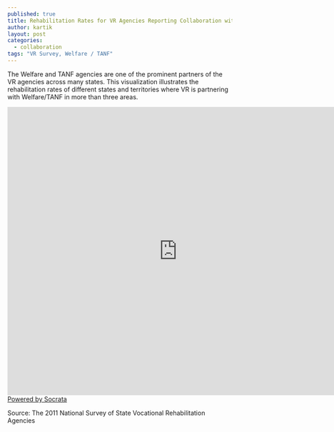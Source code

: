```yaml
---
published: true
title: Rehabilitation Rates for VR Agencies Reporting Collaboration with Welfare / TANF Agencies in Three or More Areas
author: kartik
layout: post
categories: 
  - collaboration
tags: "VR Survey, Welfare / TANF"
---
```


The Welfare and TANF agencies are one of the prominent partners of the VR agencies across many states. This visualization illustrates the rehabilitation rates of different states and territories where VR is partnering with Welfare/TANF in more than three areas. 


<div><iframe width="760px" height="646px" frameborder="0" scrolling="no" src="https://opendata.socrata.com/w/xss2-966y/y34g-bnf3?cur=bsPjNHuv1PG&amp;from=root"></iframe><a href="http://www.socrata.com/" target="_blank">Powered by Socrata</a>

</div>
<p>Source: The 2011 National Survey of State Vocational Rehabilitation Agencies</p>
